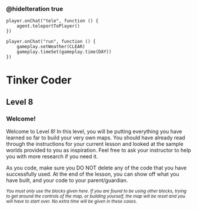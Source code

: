 ### @hideIteration true 

<!-- block combinations that will show up by default in their workspace -->
```template
player.onChat("tele", function () {
    agent.teleportToPlayer()
})
```

<!-- blocks you want available to players, based on js code -->
```blocks
player.onChat("run", function () {
    gameplay.setWeather(CLEAR)
    gameplay.timeSet(gameplay.time(DAY))
})

```

# Tinker Coder
## Level 8 
### Welcome!

Welcome to Level 8! In this level, you will be putting everything you have learned so far to build your very own maps. You should have already read through the instructions for your current lesson and looked at the sample worlds provided to you as inspiration. Feel free to ask your instructor to help you with more research if you need it. 

As you code, make sure you DO NOT delete any of the code that you have successfully used. At the end of the lesson, you can show off what you have built, and your code to your parent/guardian.

<sub>*You must only use the blocks given here. If you are found to be using other blocks, trying to get around the controls of the map, or building yourself, the map will be reset and you will have to start over. No extra time will be given in these cases.*</sub>
